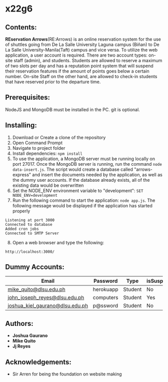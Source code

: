 # x22g6

## Contents:
**REservation Arrows**(RE:Arrows) is an online reservation system for the use of shuttles going from De La Salle University Laguna campus (Biñan) to De La Salle University-Manila(Taft) campus and vice versa. To utilize the web application, a user account is required.  There are two account types: on-site staff (admin), and students. Students are allowed to reserve a maximum of two slots per day and has a reputation point system that will suspend their reservation features if the amount of points goes below a certain number. On-site Staff on the other hand, are allowed to check-in students that have reserved prior to the departure time.

## Prerequisites: 
NodeJS and MongoDB must be installed in the PC. git is optional.

## Installing: 
1. Download or Create a clone of the repository
2. Open Command Prompt 
3. Navigate to project folder
4. Install dependencies: `npm install`
5. To use the application, a MongoDB server must be running locally on port 27017.  Once the MongoDB server is running, run the command `node data-insert.js`.  The script would create a database called "arrows-express" and insert the documents needed by the application, as well as the dummy   user accounts.  If the database already exists, all of the existing data would be overwritten
6. Set the NODE_ENV environment variable to "development": `SET NODE_ENV=development`
7. Run the following command to start the application: `node app.js`.  The following message would be displayed if the application has started properly
```
Listening at port 3000
Connected to database
Added cron jobs
Connected to SMTP Server
```
8. Open a web browser and type the following:
```
http://localhost:3000/
```

## Dummy Accounts:
| Email                      | Password   | Type    | isSuspended |
|----------------------------|------------|---------|-------------|
| mike_quito@dlsu.edu.ph     | herokuapp | Student   |  No |
| john_joseph_reyes@dlsu.edu.ph       | computers  | Student | Yes |
| joshua_kiel_gaurano@dlsu.edu.ph | p@ssword   | Student | No |

## Authors:
* **Joshua Gaurano** 
* **Mike Quito**
* **Jj Reyes**


## Acknowledgements:
* Sir Arren for being the foundation on website making
